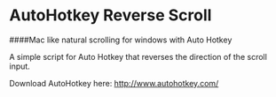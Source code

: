 AutoHotkey Reverse Scroll
==========================

####Mac like natural scrolling for windows with Auto Hotkey

A simple script for Auto Hotkey that reverses the direction of the scroll input.

Download AutoHotkey here: http://www.autohotkey.com/


